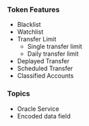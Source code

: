 ### Token Features

* Blacklist
* Watchlist
* Transfer Limit
    * Single transfer limit
    * Daily transfer limit
* Deplayed Transfer
* Scheduled Transfer
* Classified Accounts



### Topics

* Oracle Service
* Encoded data field
